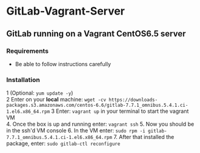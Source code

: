 # GitLab-Vagrant-Server

## GitLab running on a Vagrant CentOS6.5 server

### Requirements
* Be able to follow instructions carefully

### Installation
1 (Optional: `yum update -y`)  
2 Enter on your **local** machine: `wget -cv https://downloads-packages.s3.amazonaws.com/centos-6.6/gitlab-7.7.1_omnibus.5.4.1.ci-1.el6.x86_64.rpm`
3 Enter: `vagrant up` in your terminal to start the vagrant VM  
4. Once the box is up and running enter: `vagrant ssh`
5. Now you should be in the ssh'd VM console
6. In the VM enter: `sudo rpm -i gitlab-7.7.1_omnibus.5.4.1.ci-1.el6.x86_64.rpm`
7. After that installed the package, enter: `sudo gitlab-ctl reconfigure`